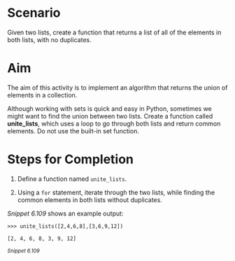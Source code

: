 # Scenario
Given two lists, create a function that returns a list of all of the elements in both lists, with no duplicates.

# Aim
The aim of this activity is to implement an algorithm that returns the union of elements in a collection.

Although working with sets is quick and easy in Python, sometimes we might want to find the union between two lists. Create a function called **unite_lists**, which uses a loop to go through both lists and return common elements. Do not use the built-in set function.

# Steps for Completion

1. Define a function named `unite_lists`.

2. Using a `for` statement, iterate through the two lists, while finding the common elements in both lists without duplicates.

*Snippet 6.109* shows an example output:

```
>>> unite_lists([2,4,6,8],[3,6,9,12])

[2, 4, 6, 8, 3, 9, 12]
```
<sup>*Snippet 6.109*</sup>

